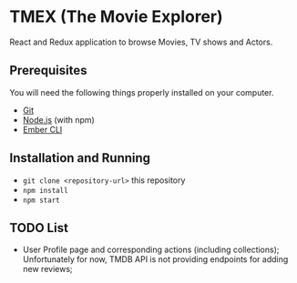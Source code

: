 # TMEX (The Movie Explorer)

React and Redux application to browse Movies, TV shows and Actors.

## Prerequisites

You will need the following things properly installed on your computer.

* [Git](https://git-scm.com/)
* [Node.js](https://nodejs.org/) (with npm)
* [Ember CLI](https://reactjs.org/)

## Installation and Running

* `git clone <repository-url>` this repository
* `npm install`
* `npm start`

## TODO List

- User Profile page and corresponding actions (including collections);
  Unfortunately for now, TMDB API is not providing endpoints for adding new reviews;